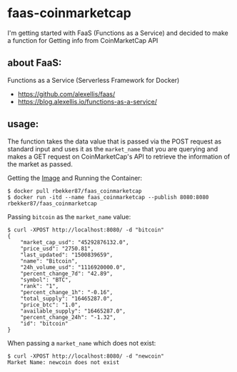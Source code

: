 # faas-coinmarketcap
I'm getting started with FaaS (Functions as a Service) and decided to make a function for Getting info from CoinMarketCap API

## about FaaS:

Functions as a Service (Serverless Framework for Docker)

- https://github.com/alexellis/faas/
- https://blog.alexellis.io/functions-as-a-service/

## usage:

The function takes the data value that is passed via the POST request as standard input and uses it as the `market_name` that you are querying and makes a GET request on CoinMarketCap's API to retrieve the information of the market as passed.

Getting the [Image](https://hub.docker.com/r/rbekker87/faas_coinmarketcap/)  and Running the Container:

```
$ docker pull rbekker87/faas_coinmarketcap
$ docker run -itd --name faas_coinmarketcap --publish 8080:8080 rbekker87/faas_coinmarketcap
```

Passing `bitcoin` as the `market_name` value:

```
$ curl -XPOST http://localhost:8080/ -d "bitcoin"
{
    "market_cap_usd": "45292876132.0",
    "price_usd": "2750.81",
    "last_updated": "1500839659",
    "name": "Bitcoin",
    "24h_volume_usd": "1116920000.0",
    "percent_change_7d": "42.89",
    "symbol": "BTC",
    "rank": "1",
    "percent_change_1h": "-0.16",
    "total_supply": "16465287.0",
    "price_btc": "1.0",
    "available_supply": "16465287.0",
    "percent_change_24h": "-1.32",
    "id": "bitcoin"
}
```

When passing a `market_name` which does not exist:

```
$ curl -XPOST http://localhost:8080/ -d "newcoin"
Market Name: newcoin does not exist
```
